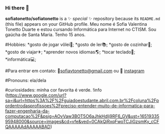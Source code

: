 ### Hi there 👋

**sofiatonetto/sofiatonetto** is a ✨ _special_ ✨ repository because its `README.md` (this file) appears on your GitHub profile.
Meu nome é Sofia Valentina Tonetto Duarte e estou cursando Informática para Internet no CTISM. Sou gaúcha de Santa Maria. Tenho 15 anos.

#Hobbies:
*gosto de jogar vôlei🏐;
*gosto de ler📚;
*gosto de cozinhar🥣;
*gosto de viajar✈;
*aprender novos idiomas🌎;
*tocar teclado🎹;
*informática💻;

#Para entrar em contato:
📧sofiavtonetto@gmail.com 
ou 
📍 [instagram](https://www.instagram.com/sofia_vtd/)

#Pronouns: ela/dela

#curiosidades: minha cor favorita é verde.
!info (https://www.google.com/url?sa=i&url=https%3A%2F%2Fguiadoestudante.abril.com.br%2Fcoluna%2Fpordentrodasprofissoes%2Fpreciso-entender-muito-de-informatica-para-fazer-engenharia-da-computacao%2F&psig=AOvVaw3BOT5O6aJhkHdIj9RF6_GV&ust=1651933595948000&source=images&cd=vfe&ved=0CAkQjRxqFwoTCJiGzsmKy_cCFQAAAAAdAAAAABAD)